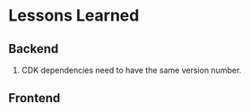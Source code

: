 # Lessons Learned

## Backend

1. CDK dependencies need to have the same version number.

## Frontend
